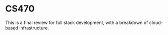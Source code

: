 # CS470

This is a final review for full stack development, with a breakdown of cloud-based infrastructure.
